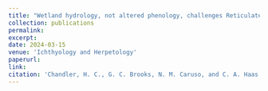 ```yaml
---
title: "Wetland hydrology, not altered phenology, challenges Reticulated Flatwoods Salamander (_Ambystoma bishopi_) management under future climate change"
collection: publications
permalink: 
excerpt:
date: 2024-03-15
venue: 'Ichthyology and Herpetology'
paperurl:
link:
citation: 'Chandler, H. C., G. C. Brooks, N. M. Caruso, and C. A. Haas. Wetland hydrology, not altered phenology, challenges Reticulated Flatwoods Salamander (_Ambystoma bishopi_) management under future climate change. _in review_'
---
```

